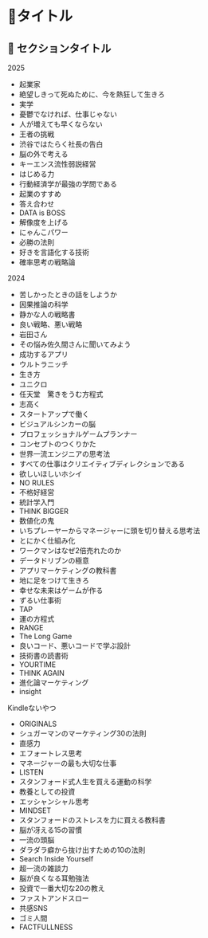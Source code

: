 # 🤔タイトル

## 🔵  セクションタイトル
2025
- 起業家
- 絶望しきって死ぬために、今を熱狂して生きろ
- 実学
- 憂鬱でなければ、仕事じゃない
- 人が増えても早くならない
- 王者の挑戦
- 渋谷ではたらく社長の告白
- 脳の外で考える
- キーエンス流性弱説経営
- はじめる力
- 行動経済学が最強の学問である
- 起業のすすめ
- 答え合わせ
- DATA is BOSS
- 解像度を上げる
- にゃんこパワー
- 必勝の法則
- 好きを言語化する技術
- 確率思考の戦略論

2024
- 苦しかったときの話をしようか
- 因果推論の科学
- 静かな人の戦略書
- 良い戦略、悪い戦略
- 岩田さん
- その悩み佐久間さんに聞いてみよう
- 成功するアプリ
- ウルトラニッチ
- 生き方
- ユニクロ
- 任天堂　驚きをうむ方程式
- 志高く
- スタートアップで働く
- ビジュアルシンカーの脳
- プロフェッショナルゲームプランナー
- コンセプトのつくりかた
- 世界一流エンジニアの思考法
- すべての仕事はクリエイティブディレクションである
- 欲しいほしいホシイ
- NO RULES
- 不格好経営
- 統計学入門
- THINK BIGGER
- 数値化の鬼
- いちプレーヤーからマネージャーに頭を切り替える思考法
- とにかく仕組み化
- ワークマンはなぜ2倍売れたのか
- データドリブンの極意
- アプリマーケティングの教科書
- 地に足をつけて生きろ
- 幸せな未来はゲームが作る
- ずるい仕事術
- TAP
- 運の方程式
- RANGE
- The Long Game
- 良いコード、悪いコードで学ぶ設計
- 技術書の読書術
- YOURTIME
- THINK AGAIN
- 進化論マーケティング
- insight

Kindleないやつ
- ORIGINALS
- シュガーマンのマーケティング30の法則
- 直感力
- エフォートレス思考
- マネージャーの最も大切な仕事
- LISTEN
- スタンフォード式人生を買える運動の科学
- 教養としての投資
- エッシャンシャル思考
- MINDSET
- スタンフォードのストレスを力に買える教科書
- 脳が冴える15の習慣
- 一流の頭脳
- ダラダラ癖から抜け出すための10の法則
- Search Inside Yourself
- 超一流の雑談力
- 脳が良くなる耳勉強法
- 投資で一番大切な20の教え
- ファストアンドスロー
- 共感SNS
- ゴミ人間
- FACTFULLNESS